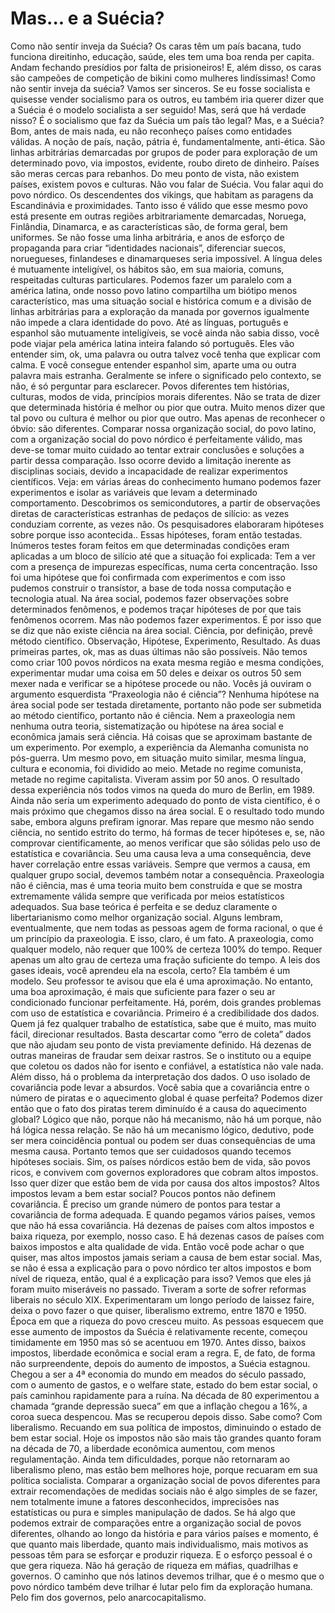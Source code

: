 # Mas... e a Suécia?

Como não sentir inveja da Suécia?
Os caras têm um país bacana, tudo funciona direitinho, educação, saúde, eles tem uma boa renda per capita.
Andam fechando presídios por falta de prisioneiros!
E, além disso, os caras são campeões de competição de bikini como mulheres lindíssimas!
Como não sentir inveja da suécia?
Vamos ser sinceros. Se eu fosse socialista e quisesse vender socialismo para os outros, eu também iria querer dizer que a Suécia é o modelo socialista a ser seguido!
Mas, será que há verdade nisso? É o socialismo que faz da Suécia um país tão legal?
Mas, e a Suécia?
Bom, antes de mais nada, eu não reconheço países como entidades válidas. A noção de país, nação, pátria é, fundamentalmente, anti-ética.
São linhas arbitrárias demarcadas por grupos de poder para exploração de um determinado povo, via impostos, evidente, roubo direto de dinheiro. Países são meras cercas para rebanhos.
Do meu ponto de vista, não existem países, existem povos e culturas.
Não vou falar de Suécia. Vou falar aqui do povo nórdico. Os descendentes dos vikings, que habitam as paragens da Escandinávia e proximidades.
Tanto isso é válido que esse mesmo povo está presente em outras regiões arbitrariamente demarcadas, Noruega, Finlândia, Dinamarca, e as características são, de forma geral, bem uniformes.
Se não fosse uma linha arbitrária, e anos de esforço de propaganda para criar “identidades nacionais”, diferenciar suecos, noruegueses, finlandeses e dinamarqueses seria impossível.
A língua deles é mutuamente inteligível, os hábitos são, em sua maioria, comuns, respeitadas culturas particulares.
Podemos fazer um paralelo com a américa latina, onde nosso povo latino compartilha um biótipo menos característico, mas uma situação social e histórica comum e a divisão de linhas arbitrárias para a exploração da manada por governos igualmente não impede a clara identidade do povo.
Até as línguas, português e espanhol são mutuamente inteligíveis, se você ainda não sabia disso, você pode viajar pela américa latina inteira falando só português.
Eles vão entender sim, ok, uma palavra ou outra talvez você tenha que explicar com calma. E você consegue entender espanhol sim, aparte uma ou outra palavra mais estranha. Geralmente se infere o significado pelo contexto, se não, é só perguntar para esclarecer.
Povos diferentes tem histórias, culturas, modos de vida, princípios morais diferentes.
Não se trata de dizer que determinada história é melhor ou pior que outra. Muito menos dizer que tal povo ou cultura é melhor ou pior que outro.
Mas apenas de reconhecer o óbvio: são diferentes.
Comparar nossa organização social, do povo latino, com a organização social do povo nórdico é perfeitamente válido, mas deve-se tomar muito cuidado ao tentar extrair conclusões e soluções a partir dessa comparação.
Isso ocorre devido a limitação inerente as disciplinas sociais, devido a incapacidade de realizar experimentos científicos.
Veja: em várias áreas do conhecimento humano podemos fazer experimentos e isolar as variáveis que levam a determinado comportamento.
Descobrimos os semicondutores, a partir de observações diretas de características estranhas de pedaços de silício: as vezes conduziam corrente, as vezes não.
Os pesquisadores elaboraram hipóteses sobre porque isso acontecida..
Essas hipóteses, foram então testadas. Inúmeros testes foram feitos em que determinadas condições eram aplicadas a um bloco de silício até que a situação foi explicada:
Tem a ver com a presença de impurezas específicas, numa certa concentração.
Isso foi uma hipótese que foi confirmada com experimentos e com isso pudemos construir o transístor, a base de toda nossa computação e tecnologia atual.
Na área social, podemos fazer observações sobre determinados fenômenos, e podemos traçar hipóteses de por que tais fenômenos ocorrem. Mas não podemos fazer experimentos.
É por isso que se diz que não existe ciência na área social. Ciência, por definição, prevê método científico.
Observação, Hipótese, Experimento, Resultado.
As duas primeiras partes, ok, mas as duas últimas não são possíveis.
Não temos como criar 100 povos nórdicos na exata mesma região e mesma condições, experimentar mudar uma coisa em 50 deles e deixar os outros 50 sem mexer nada e verificar se a hipótese procede ou não.
Vocês já ouviram o argumento esquerdista “Praxeologia não é ciência”?
Nenhuma hipótese na área social pode ser testada diretamente, portanto não pode ser submetida ao método científico, portanto não é ciência.
Nem a praxeologia nem nenhuma outra teoria, sistematização ou hipótese na área social e econômica jamais será ciência.
Há coisas que se aproximam bastante de um experimento.
Por exemplo, a experiência da Alemanha comunista no pós-guerra. Um mesmo povo, em situação muito similar, mesma língua, cultura e economia, foi dividido ao meio. Metade no regime comunista, metade no regime capitalista. Viveram assim por 50 anos. O resultado dessa experiência nós todos vimos na queda do muro de Berlin, em 1989.
Ainda não seria um experimento adequado do ponto de vista científico, é o mais próximo que chegamos disso na área social. E o resultado todo mundo sabe, embora alguns prefiram ignorar.
Mas repare que mesmo não sendo ciência, no sentido estrito do termo, há formas de tecer hipóteses e, se, não comprovar cientificamente, ao menos verificar que são sólidas pelo uso de estatística e covariância.
Seu uma causa leva a uma consequência, deve haver correlação entre essas variáveis. Sempre que vermos a causa, em qualquer grupo social, devemos também notar a consequência.
Praxeologia não é ciência, mas é uma teoria muito bem construída e que se mostra extremamente válida sempre que verificada por meios estatísticos adequados.
Sua base teórica é perfeita e se deduz claramente o libertarianismo como melhor organização social.
Alguns lembram, eventualmente, que nem todas as pessoas agem de forma racional, o que é um princípio da praxeologia. E isso, claro, é um fato.
A praxeologia, como qualquer modelo, não requer que 100% de certeza 100% do tempo. Requer apenas um alto grau de certeza uma fração suficiente do tempo.
A leis dos gases ideais, você aprendeu ela na escola, certo? Ela também é um modelo. Seu professor te avisou que ela é uma aproximação.
No entanto, uma boa aproximação, é mais que suficiente para fazer o seu ar condicionado funcionar perfeitamente.
Há, porém, dois grandes problemas com uso de estatística e covariância. Primeiro é a credibilidade dos dados.
Quem já fez qualquer trabalho de estatística, sabe que é muito, mas muito fácil, direcionar resultados. Basta descartar como “erro de coleta” dados que não ajudam seu ponto de vista previamente definido. Há dezenas de outras maneiras de fraudar sem deixar rastros.
Se o instituto ou a equipe que coletou os dados não for isento e confiável, a estatística não vale nada.
Além disso, há o problema da interpretação dos dados.
O uso isolado de covariância pode levar a absurdos. Você sabia que a covariância entre o número de piratas e o aquecimento global é quase perfeita?
Podemos dizer então que o fato dos piratas terem diminuído é a causa do aquecimento global?
Lógico que não, porque não há mecanismo, não há um porque, não há lógica nessa relação.
Se não há um mecanismo lógico, dedutivo, pode ser mera coincidência pontual ou podem ser duas consequências de uma mesma causa.
Portanto temos que ser cuidadosos quando tecemos hipóteses sociais.
Sim, os países nórdicos estão bem de vida, são povos ricos, e convivem com governos exploradores que cobram altos impostos.
Isso quer dizer que estão bem de vida por causa dos altos impostos? Altos impostos levam a bem estar social?
Poucos pontos não definem covariância. É preciso um grande número de pontos para testar a covariância de forma adequada.
E quando pegamos vários países, vemos que não há essa covariância.
Há dezenas de países com altos impostos e baixa riqueza, por exemplo, nosso caso.
E há dezenas casos de países com baixos impostos e alta qualidade de vida.
Então você pode achar o que quiser, mas altos impostos jamais seriam a causa de bem estar social.
Mas, se não é essa a explicação para o povo nórdico ter altos impostos e bom nível de riqueza, então, qual é a explicação para isso?
Vemos que eles já foram muito miseráveis no passado.
Tiveram a sorte de sofrer reformas liberais no século XIX. Experimentaram um longo período de laissez faire, deixa o povo fazer o que quiser, liberalismo extremo, entre 1870 e 1950.
Época em que a riqueza do povo cresceu muito.
As pessoas esquecem que esse aumento de impostos da Suécia é relativamente recente, começou timidamente em 1950 mas só se acentuou em 1970. Antes disso, baixos impostos, liberdade econômica e social eram a regra.
E, de fato, de forma não surpreendente, depois do aumento de impostos, a Suécia estagnou. Chegou a ser a 4ª economia do mundo em meados do século passado, com o aumento de gastos, e o welfare state, estado do bem estar social, o país caminhou rapidamente para a ruína.
Na década de 80 experimentou a chamada “grande depressão sueca” em que a inflação chegou a 16%, a coroa sueca despencou.
Mas se recuperou depois disso. Sabe como? Com liberalismo. Recuando em sua política de impostos, diminuindo o estado de bem estar social.
Hoje os impostos não são mais tão grandes quanto foram na década de 70, a liberdade econômica aumentou, com menos regulamentação.
Ainda tem dificuldades, porque não retornaram ao liberalismo pleno, mas estão bem melhores hoje, porque recuaram em sua política socialista.
Comparar a organização social de povos diferentes para extrair recomendações de medidas sociais não é algo simples de se fazer, nem totalmente imune a fatores desconhecidos, imprecisões nas estatísticas ou pura e simples manipulação de dados.
Se há algo que podemos extrair de comparações entre a organização social de povos diferentes, olhando ao longo da história e para vários países e momento, é que quanto mais liberdade, quanto mais individualismo, mais motivos as pessoas têm para se esforçar e produzir riqueza.
E o esforço pessoal é o que gera riqueza. Não há geração de riqueza em máfias, quadrilhas e governos.
O caminho que nós latinos devemos trilhar, que é o mesmo que o povo nórdico também deve trilhar é lutar pelo fim da exploração humana. Pelo fim dos governos, pelo anarcocapitalismo.
